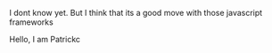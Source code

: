 
I dont know yet. But I think that its a good move with those javascript frameworks 

Hello, I am Patrickc
